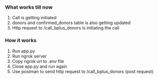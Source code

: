 ### What works till now
1. Call is getting initiated
2. donors and confirmed_donors table is also getting updated 
3. Http request to /call_bplus_donors is initiating the call

### How it works
1. Run app.py
2. Run ngrok server
3. Copy ngrok url to .env file
4. Close app.py and run again
5. Use postman to send http request to /call_bplus_donors (post request)
